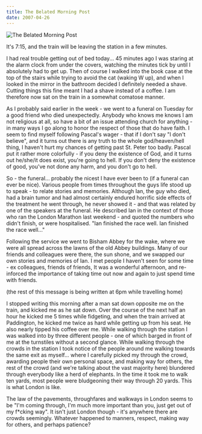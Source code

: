 ```yaml
---
title: The Belated Morning Post
date: 2007-04-26
---
```


![The Belated Morning Post](https://source.unsplash.com/hopX_jpVtRM/1600x900)

It's 7:15, and the train will be leaving the station in a few minutes.

I had real trouble getting out of bed today... 45 minutes ago I was staring at the alarm clock from under the covers, watching the minutes tick by until I absolutely had to get up. Then of course I walked into the book case at the top of the stairs while trying to avoid the cat (waking W up), and when I looked in the mirror in the bathroom decided I definitely needed a shave. Cutting things this fine meant I had a shave instead of a coffee. I am therefore now sat on the train in a somewhat comatose manner.

As I probably said earlier in the week - we went to a funeral on Tuesday for a good friend who died unexpectedly. Anybody who knows me knows I am not religious at all, so have a bit of an issue attending church for anything - in many ways I go along to honor the respect of those that do have faith. I seem to find myself following Pascal's wager - that if I don't say "I don't believe", and it turns out there is any truth to the whole god/heaven/hell thing, I haven't hurt my chances of getting past St. Peter too badly. Pascal put it rather more colorfully - if you deny the existence of God, and it turns out he/she/it does exist, you're going to hell. If you don't deny the existence of good, you've not done any harm, and you don't go to hell.

So - the funeral... probably the nicest I have ever been to (if a funeral can ever be nice). Various people from times throughout the guys life stood up to speak - to relate stories and memories. Although Ian, the guy who died, had a brain tumor and had almost certainly endured horrific side effects of the treatment he went through, he never showed it - and that was related by one of the speakers at the funeral. He described Ian in the context of those who ran the London Marathon last weekend - and quoted the numbers who didn't finish, or were hospitalised. "Ian finished the race well. Ian finished the race well..."

Following the service we went to Bisham Abbey for the wake, where we were all spread across the lawns of the old Abbey buildings. Many of our friends and colleagues were there, the sun shone, and we swapped our own stories and memories of Ian. I met people I haven't seen for some time - ex colleagues, friends of friends, It was a wonderful afternoon, and re-inforced the importance of taking time out now and again to just spend time with friends.

(the rest of this message is being written at 6pm while travelling home)

I stopped writing this morning after a man sat down opposite me on the train, and kicked me as he sat down. Over the course of the next half an hour he kicked me 5 times while fidgeting, and when the train arrived at Paddington, he kicked me twice as hard while getting up from his seat. He also nearly tipped his coffee over me. While walking through the station I was walked into by three different people - one of which barged in front of me at the turnstiles without a second glance. While walking through the crowds in the station I took notice of the people around me walking towards the same exit as myself... where I carefully picked my through the crowd, awarding people their own personal space, and making way for others, the rest of the crowd (and we're talking about the vast majority here) blundered through everybody like a herd of elephants. In the time it took me to walk ten yards, most people were bludgeoning their way through 20 yards. This is what London is like.

The law of the pavements, throughfares and walkways in London seems to be "I'm coming through, I'm much more important than you, just get out of my f*cking way". It isn't just London though - it's anywhere there are crowds seemingly. Whatever happened to manners, respect, making way for others, and perhaps patience?